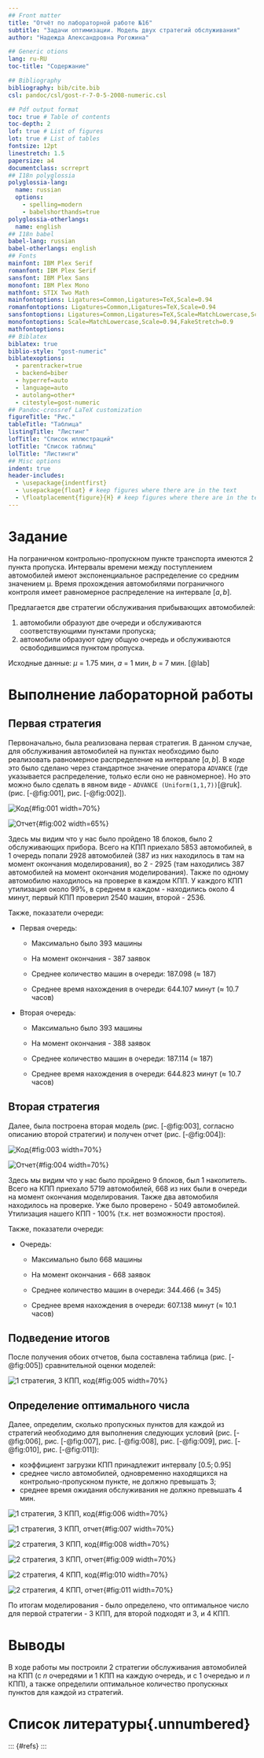 ```yaml
---
## Front matter
title: "Отчёт по лабораторной работе №16"
subtitle: "Задачи оптимизации. Модель двух стратегий обслуживания"
author: "Надежда Александровна Рогожина"

## Generic otions
lang: ru-RU
toc-title: "Содержание"

## Bibliography
bibliography: bib/cite.bib
csl: pandoc/csl/gost-r-7-0-5-2008-numeric.csl

## Pdf output format
toc: true # Table of contents
toc-depth: 2
lof: true # List of figures
lot: true # List of tables
fontsize: 12pt
linestretch: 1.5
papersize: a4
documentclass: scrreprt
## I18n polyglossia
polyglossia-lang:
  name: russian
  options:
	- spelling=modern
	- babelshorthands=true
polyglossia-otherlangs:
  name: english
## I18n babel
babel-lang: russian
babel-otherlangs: english
## Fonts
mainfont: IBM Plex Serif
romanfont: IBM Plex Serif
sansfont: IBM Plex Sans
monofont: IBM Plex Mono
mathfont: STIX Two Math
mainfontoptions: Ligatures=Common,Ligatures=TeX,Scale=0.94
romanfontoptions: Ligatures=Common,Ligatures=TeX,Scale=0.94
sansfontoptions: Ligatures=Common,Ligatures=TeX,Scale=MatchLowercase,Scale=0.94
monofontoptions: Scale=MatchLowercase,Scale=0.94,FakeStretch=0.9
mathfontoptions:
## Biblatex
biblatex: true
biblio-style: "gost-numeric"
biblatexoptions:
  - parentracker=true
  - backend=biber
  - hyperref=auto
  - language=auto
  - autolang=other*
  - citestyle=gost-numeric
## Pandoc-crossref LaTeX customization
figureTitle: "Рис."
tableTitle: "Таблица"
listingTitle: "Листинг"
lofTitle: "Список иллюстраций"
lotTitle: "Список таблиц"
lolTitle: "Листинги"
## Misc options
indent: true
header-includes:
  - \usepackage{indentfirst}
  - \usepackage{float} # keep figures where there are in the text
  - \floatplacement{figure}{H} # keep figures where there are in the text
---
```


# Задание

На пограничном контрольно-пропускном пункте транспорта имеются 2 пункта пропуска. Интервалы времени между поступлением автомобилей имеют экспоненциальное распределение со средним значением µ. Время прохождения автомобилями
пограничного контроля имеет равномерное распределение на интервале $[a, b]$.

Предлагается две стратегии обслуживания прибывающих автомобилей:
1. автомобили образуют две очереди и обслуживаются соответствующими пунктами пропуска;
2. автомобили образуют одну общую очередь и обслуживаются освободившимся пунктом пропуска.

Исходные данные: $\mu$ = 1.75 мин, $a$ = 1 мин, $b$ = 7 мин. [@lab] 

# Выполнение лабораторной работы

## Первая стратегия

Первоначально, была реализована первая стратегия. В данном случае, для обслуживания автомобилей на пунктах необходимо было реализовать равномерное распределение на интервале $[a, b]$. В коде это было сделано через стандартное значение оператора `ADVANCE` (где указывается распределение, только если оно не равномерное). Но это можно было сделать в явном виде - `ADVANCE (Uniform(1,1,7))`[@ruk]. (рис. [-@fig:001], рис. [-@fig:002]).

![Код](image/1.png){#fig:001 width=70%}

![Отчет](image/2.png){#fig:002 width=65%}

Здесь мы видим что у нас было пройдено 18 блоков, было 2 обслуживающих прибора. Всего на КПП приехало 5853 автомобилей, в 1 очередь попали 2928 автомобилей (387 из них находилось в там на момент окончания моделирования), во 2 - 2925 (там находились 387 автомобилей на момент окончания моделирования). Также по одному автомобилю находилось на проверке в каждом КПП. У каждого КПП утилизация около 99%, в среднем в каждом - находились около 4 минут, первый КПП проверил 2540 машин, второй - 2536.

Также, показатели очереди:

- Первая очередь:

  - Максимально было 393 машины

  - На момент окончания - 387 заявок

  - Среднее количество машин в очереди: 187.098 ($\approx$ 187)

  - Среднее время нахождения в очереди: 644.107 минут ($\approx$ 10.7 часов)

- Вторая очередь:

  - Максимально было 393 машины

  - На момент окончания - 388 заявок

  - Среднее количество машин в очереди: 187.114 ($\approx$ 187)

  - Среднее время нахождения в очереди: 644.823 минут ($\approx$ 10.7 часов)

## Вторая стратегия

Далее, была построена вторая модель (рис. [-@fig:003], согласно описанию второй стратегии) и получен отчет (рис. [-@fig:004]):

![Код](image/3.png){#fig:003 width=70%}

![Отчет](image/4.png){#fig:004 width=70%}

Здесь мы видим что у нас было пройдено 9 блоков, был 1 накопитель. Всего на КПП приехало 5719 автомобилей, 668 из них были в очереди на момент окончания моделирования. Также два автомобиля находилось на проверке. Уже было проверено - 5049 автомобилей. Утилизация нашего КПП - 100% (т.к. нет возможности простоя).

Также, показатели очереди:

- Очередь:

  - Максимально было 668 машины

  - На момент окончания - 668 заявок

  - Среднее количество машин в очереди: 344.466 ($\approx$ 345)

  - Среднее время нахождения в очереди: 607.138 минут ($\approx$ 10.1 часов)

## Подведение итогов

После получения обоих отчетов, была составлена таблица (рис. [-@fig:005]) сравнительной оценки моделей:

![1 стратегия, 3 КПП, код](image/5.png){#fig:005 width=70%}

## Определение оптимального числа

Далее, определим, сколько пропускных пунктов для каждой из стратегий необходимо для выполнения следующих условий (рис. [-@fig:006], рис. [-@fig:007], рис. [-@fig:008], рис. [-@fig:009], рис. [-@fig:010], рис. [-@fig:011]):
- коэффициент загрузки КПП принадлежит интервалу $[0.5; 0.95]$
- среднее число автомобилей, одновременно находящихся на контрольно-пропускном пункте, не должно превышать 3;
- среднее время ожидания обслуживания не должно превышать 4 мин.

![1 стратегия, 3 КПП, код](image/5.png){#fig:006 width=70%}

![1 стратегия, 3 КПП, отчет](image/6.png){#fig:007 width=70%}

![2 стратегия, 3 КПП, код](image/7.png){#fig:008 width=70%}

![2 стратегия, 3 КПП, отчет](image/8.png){#fig:009 width=70%}

![2 стратегия, 4 КПП, код](image/9.png){#fig:010 width=70%}

![2 стратегия, 4 КПП, отчет](image/10.png){#fig:011 width=70%}

По итогам моделирования - было определено, что оптимальное число для первой стратегии - 3 КПП, для второй подходят и 3, и 4 КПП.

# Выводы

В ходе работы мы построили 2 стратегии обслуживания автомобилей на КПП (с $n$ очередями и 1 КПП на каждую очередь, и с 1 очередью и $n$ КПП), а также определили оптимальное количество пропускных пунктов для каждой из стратегий.

# Список литературы{.unnumbered}

::: {#refs}
:::
